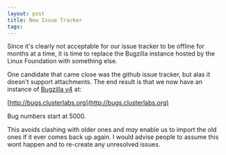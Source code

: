```yaml
---
layout: post
title: New Issue Tracker
tags: 
---
```

Since it's clearly not acceptable for our issue tracker to be offline for
months at a time, it is time to replace the Bugzilla instance hosted by the
Linux Foundation with something else.

One candidate that came close was the github issue tracker, but alas it
doesn't support attachments. The end result is that we now have an instance of
[Bugzilla v4](http://www.bugzilla.org/) at:

[http://bugs.clusterlabs.org](http://bugs.clusterlabs.org)

Bug numbers start at 5000.

This avoids clashing with older ones and _may_ enable us to import the old
ones if it ever comes back up again. I would advise people to assume this wont
happen and to re-create any unresolved issues.

